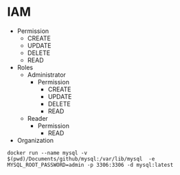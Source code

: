 # IAM

* Permission
  * CREATE
  * UPDATE
  * DELETE
  * READ
* Roles
  * Administrator
    * Permission
      * CREATE
      * UPDATE
      * DELETE
      * READ
  * Reader
    * Permission
      * READ
* Organization

```
docker run --name mysql -v $(pwd)/Documents/github/mysql:/var/lib/mysql  -e MYSQL_ROOT_PASSWORD=admin -p 3306:3306 -d mysql:latest
```